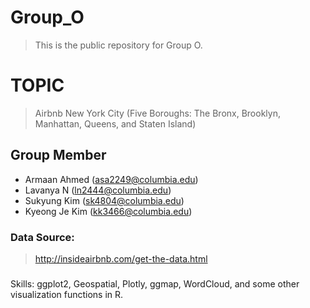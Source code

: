 # Group_O
> This is the public repository for Group O.  

# TOPIC
> Airbnb New York City (Five Boroughs: The Bronx, Brooklyn, Manhattan, Queens, and Staten Island)

## Group Member
- Armaan Ahmed (asa2249@columbia.edu)
- Lavanya N (ln2444@columbia.edu)
- Sukyung Kim (sk4804@columbia.edu)
- Kyeong Je Kim (kk3466@columbia.edu)


### Data Source:
>http://insideairbnb.com/get-the-data.html

###
Skills: ggplot2, Geospatial, Plotly, ggmap, WordCloud, and some other visualization functions in R.
